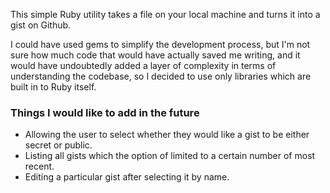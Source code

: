 This simple Ruby utility takes a file on your local machine and turns it into a gist on Github.

I could have used gems to simplify the development process, but I'm not sure how much code that would have actually saved me writing, and it would have undoubtedly added a layer of complexity in terms of understanding the codebase, so I decided to use only libraries which are built in to Ruby itself.

### Things I would like to add in the future

- Allowing the user to select whether they would like a gist to be either secret or public.
- Listing all gists which the option of limited to a certain number of most recent.
- Editing a particular gist after selecting it by name.

